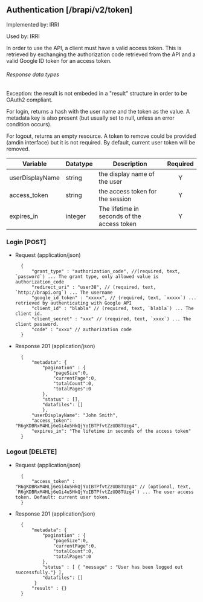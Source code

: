 ## Authentication [/brapi/v2/token]

Implemented by: IRRI

Used by: IRRI

In order to use the API, a client must have a valid access token. This is retrieved by exchanging the authorization code retrieved from the API and a valid Google ID token for an access token.

###### Response data types
Exception: the result is not embeded in a "result" structure in order to be OAuth2 compliant.

For login, returns a hash with the user name and the token as the value. A metadata key is also present (but usually set to null, unless an error condition occurs).

For logout, returns an empty resource. A token to remove could be provided (amdin interface) but it is not required. By default, current user token will be removed.

|Variable|Datatype|Description|Required|  
|------|------|------|:-----:|
| userDisplayName| string| the display name of the user | Y |
| access_token | string | the access token for the session | Y |
| expires_in | integer | The lifetime in seconds of the access token | Y | 

### Login [POST]
+ Request (application/json)

        {
            "grant_type" : "authorization_code", //(required, text, `password`) ... The grant type, only allowed value is authorization_code
            "redirect_uri" : "user38", // (required, text, `http://brapi.org`) ... The username
            "google_id_token" : "xxxxx", // (required, text, `xxxxx`) ... retrieved by authenticating with Google API
            "client_id" : "blabla" // (required, text, `blabla`) ... The client id.
            "client_secret" : "xxx" // (required, text, `xxxx`) ... The client password.
            "code" : "xxxx" // authorization code
        }

+ Response 201 (application/json)

        {
            "metadata": {
                "pagination" : { 
                    "pageSize":0, 
                    "currentPage":0, 
                    "totalCount":0, 
                    "totalPages":0 
                },
                "status" : [],
                "datafiles": []
                },
            "userDisplayName": "John Smith",
            "access_token": "R6gKDBRxM4HLj6eGi4u5HkQjYoIBTPfvtZzUD8TUzg4",
            "expires_in": "The lifetime in seconds of the access token"
        }




### Logout [DELETE]

+ Request (application/json)
        
        { 
            "access_token" : "R6gKDBRxM4HLj6eGi4u5HkQjYoIBTPfvtZzUD8TUzg4" // (optional, text, `R6gKDBRxM4HLj6eGi4u5HkQjYoIBTPfvtZzUD8TUzg4`) ... The user access token. Default: current user token.
        }
        
+ Response 201 (application/json)

        {
            "metadata": {
                "pagination" : { 
                    "pageSize":0, 
                    "currentPage":0, 
                    "totalCount":0, 
                    "totalPages":0 
                },
                "status" : [ { "message" : "User has been logged out successfully."} ],
                "datafiles": []
             }
            "result" : {}
        }

